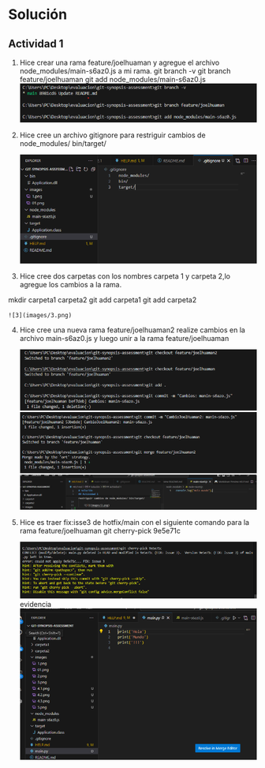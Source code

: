 # Solución

## Actividad 1

1. Hice crear una rama feature/joelhuaman y agregue el archivo node_modules/main-s6az0.js a mi rama.
git branch -v
git branch feature/joelhuaman
git add node_modules/main-s6az0.js
    ![1](images/1.png)

2. Hice cree un archivo gitignore para  restriguir cambios de node_modules/ bin/target/


    ![2](images/2.png)

3. Hice cree dos carpetas con los nombres carpeta 1 y carpeta 2,lo agregue los cambios a la rama.

mkdir carpeta1 carpeta2
git add carpeta1 
git add carpeta2

    ![3](images/3.png)
4. Hice cree una nueva rama feature/joelhuaman2 realize cambios en la archivo main-s6az0.js y luego unir a la rama feature/joelhuaman 

    ![4](images/4.1.png)
    ![4](images/4.2.png)
    ![4](images/4.3.png)


5. Hice es traer fix:isse3 de hotfix/main con el siguiente comando para la rama feature/joelhuaman git cherry-pick 9e5e71c 


    ![5](images/5.png)
    evidencia 
    ![5.1](images/5.1.png)
